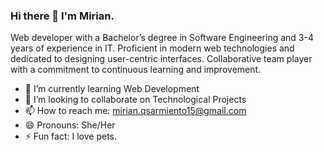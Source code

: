### Hi there 👋 I'm Mirian.

Web developer with a Bachelor’s degree in Software Engineering and 3-4 years of experience in IT. 
Proficient in modern web technologies and dedicated to designing user-centric interfaces. 
Collaborative team player with a commitment to continuous learning and improvement.


- 🌱 I’m currently learning Web Development
- 👯 I’m looking to collaborate on Technological Projects
- 📫 How to reach me: mirian.qsarmiento15@gmail.com 
- 😄 Pronouns: She/Her
- ⚡ Fun fact: I love pets.

<!--
**KiraLei/KiraLei** is a ✨ _special_ ✨ repository because its `README.md` (this file) appears on your GitHub profile.

Here are some ideas to get you started:

- 🔭 I’m currently working on ...
- 🌱 I’m currently learning ...
- 👯 I’m looking to collaborate on ...
- 🤔 I’m looking for help with ...
- 💬 Ask me about ...
- 📫 How to reach me: ...
- 😄 Pronouns: ...
- ⚡ Fun fact: ...
-->
